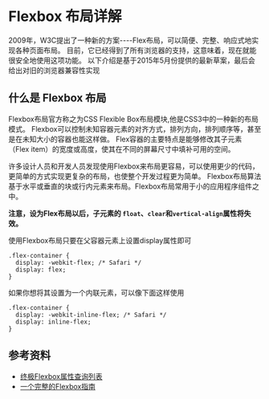 # Flexbox 布局详解
   2009年，W3C提出了一种新的方案----Flex布局，可以简便、完整、响应式地实现各种页面布局。
目前，它已经得到了所有浏览器的支持，这意味着，现在就能很安全地使用这项功能。
以下介绍是基于2015年5月份提供的最新草案，最后会给出对旧的浏览器兼容性实现

## 什么是 Flexbox 布局
Flexbox布局官方称之为CSS Flexible Box布局模块,他是CSS3中的一种新的布局模式。
Flexbox可以控制未知容器元素的对齐方式，排列方向，排列顺序等，甚至是在未知大小的容器也能这样做。
Flex容器的主要特点是能够修改其子元素（Flex item）的宽度或高度，使其在不同的屏幕尺寸中填补可用的空间。

许多设计人员和开发人员发现使用Flexbox来布局更容易，可以使用更少的代码，更简单的方式实现更复杂的布局，也使整个开发过程更为简单。
Flexbox布局算法基于水平或垂直的块或行内元素来布局。Flexbox布局常用于小的应用程序组件之中。

**注意，设为Flex布局以后，子元素的 `float`、`clear`和`vertical-align`属性将失效。**

使用Flexbox布局只要在父容器元素上设置display属性即可

```
.flex-container {
  display: -webkit-flex; /* Safari */
  display: flex;
}
```

如果你想将其设置为一个内联元素，可以像下面这样使用

```
.flex-container {
  display: -webkit-inline-flex; /* Safari */
  display: inline-flex;
}
```

## 参考资料
* [终极Flexbox属性查询列表](http://www.w3cplus.com/css3/css3-flexbox-cheat-sheet.html)
* [一个完整的Flexbox指南](http://www.w3cplus.com/css3/a-guide-to-flexbox-new.html)
